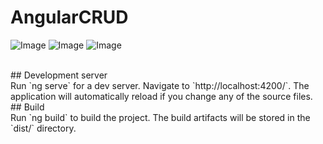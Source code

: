 ﻿# AngularCRUD
![Image](https://github.com/user-attachments/assets/c7696daa-be60-449e-921b-9d5d4afdccd3)
![Image](https://github.com/user-attachments/assets/83bcf0e2-7ff7-41a5-98ef-bbef1121d42a)
![Image](https://github.com/user-attachments/assets/c40f0277-d235-44df-bfc7-291c7735fe28)


<br>
## Development server
<br>
Run `ng serve` for a dev server. Navigate to `http://localhost:4200/`. The application will automatically reload if you change any of the source files.

<br>
## Build
<br>
Run `ng build` to build the project. The build artifacts will be stored in the `dist/` directory.

 
 
